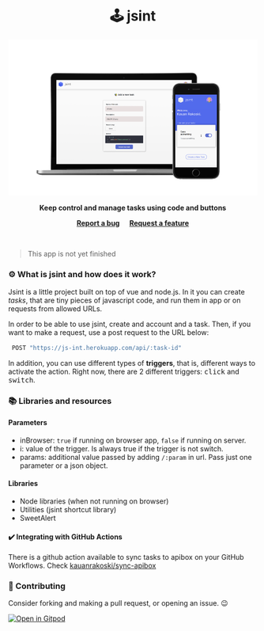 <h1 align="center">🕹️ jsint </h1>


 <p align="center">
  <img src="./assets/jsint_mockup.svg"/>
 </p>
 
 <p align="center">
  <b>Keep control and manage tasks using code and buttons</b>
 </p>
 
<p align="center">
  <a href="https://github.com/hipesoft/jsint/issues/new?assignees=&labels=bug&template=bug_report.md&title=Bug+report"><b>Report a bug</b></a>
  &nbsp; &nbsp;
  <a href="https://github.com/hipesoft/jsint/issues/new?assignees=&labels=enhancement&template=feature_request.md&title=Feature+request"><b>Request a feature</b></a>
</p>

<br>

> This app is not yet finished 

### ⚙️ What is jsint and how does it work?

Jsint is a little project built on top of vue and node.js. In it you can create _tasks_, that are tiny pieces of javascript code, and run them in app or on requests from allowed URLs.

In order to be able to use jsint, create and account and a task. Then, if you want to make a request, use a post request to the URL below:

```javascript
 POST "https://js-int.herokuapp.com/api/:task-id"
```

In addition, you can use different types of **triggers**, that is, different ways to activate the action. Right now, there are 2 different triggers: <kbd>click</kbd> and <kbd>switch</kbd>.

### 📚 Libraries and resources

#### Parameters

- inBrowser: `true` if running on browser app, `false` if running on server.
- i: value of the trigger. Is always true if the trigger is not switch.
- params: additional value passed by adding `/:param` in url. Pass just one parameter or a json object.

#### Libraries

- Node libraries (when not running on browser)
- Utilities (jsint shortcut library)
- SweetAlert

 #### ✔️ Integrating with GitHub Actions
 
 There is a github action available to sync tasks to apibox on your GitHub Workflows. Check [kauanrakoski/sync-apibox](https://github.com/KauanRakoski/sync-apibox)

### 🤝 Contributing

Consider forking and making a pull request, or opening an issue. 😉

[![Open in Gitpod](https://gitpod.io/button/open-in-gitpod.svg)](https://gitpod.io/https://github.com/kauanrakoski/jsint)
